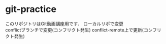 # git-practice
このリポジトリはGit動画講座用です．
ローカルリポで変更  
conflictブランチで変更(コンフリクト発生)
conflict-remote上で更新(コンフリクト発生)



